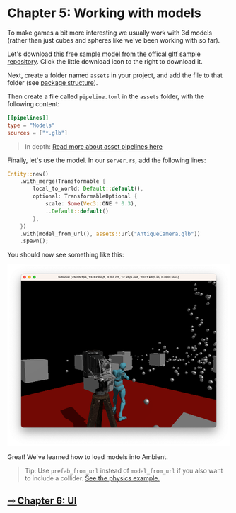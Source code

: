 # Chapter 5: Working with models

To make games a bit more interesting we usually work with 3d models (rather than just cubes and spheres like we've been working with so far).

Let's download [this free sample model from the offical gltf sample repository](https://github.com/KhronosGroup/glTF-Sample-Models/blob/master/2.0/AntiqueCamera/glTF-Binary/AntiqueCamera.glb).
Click the little download icon to the right to download it.

Next, create a folder named `assets` in your project, and add the file to that folder (see [package structure](./1_package.md#package-structure)).

Then create a file called `pipeline.toml` in the `assets` folder, with the following content:

```toml
[[pipelines]]
type = "Models"
sources = ["*.glb"]
```

> In depth: [Read more about asset pipelines here](../../reference/asset_pipeline.md)

Finally, let's use the model. In our `server.rs`, add the following lines:

```rust
Entity::new()
    .with_merge(Transformable {
        local_to_world: Default::default(),
        optional: TransformableOptional {
            scale: Some(Vec3::ONE * 0.3),
            ..Default::default()
        },
    })
    .with(model_from_url(), assets::url("AntiqueCamera.glb"))
    .spawn();
```

You should now see something like this:

![Model](model.png)

Great! We've learned how to load models into Ambient.

> Tip: Use `prefab_from_url` instead of `model_from_url` if you also want to include a collider. [See the physics example.](https://github.com/AmbientRun/Ambient/tree/main/guest/rust/examples/basics/physics)

## [ ⇾ Chapter 6: UI](./6_ui.md)
